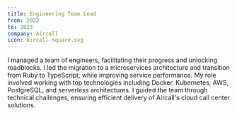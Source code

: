 ```yaml
---
title: Engineering Team Lead
from: 2022
to: 2023
company: Aircall
icon: aircall-square.svg
---
```


I managed a team of engineers, facilitating their progress and unlocking roadblocks.
I led the migration to a microservices architecture and transition from Ruby to TypeScript, while improving service performance.
My role involved working with top technologies including Docker, Kubernetes, AWS, PostgreSQL, and serverless architectures.
I guided the team through technical challenges, ensuring efficient delivery of Aircall's cloud call center solutions.
